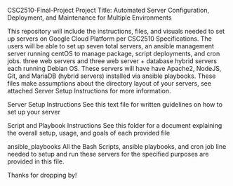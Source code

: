  CSC2510-Final-Project
 Project Title: Automated Server Configuration, Deployment, and Maintenance for Multiple Environments

 This repository will include the instructions, files, and visuals needed to set up servers on Google Cloud Platform per CSC2510 Specifications.
 The users will be able to set up seven total servers, an ansible management server running centOS to manage package, script deployments, and cron jobs.
 three web servers and three web server + database hybrid servers each running Debian OS. These servers will have have Apache2, NodeJS, Git, and MariaDB (hybrid servers) installed via ansible playbooks.
 These files make assumptions about the directory layout of your servers, see attached Server Setup Instructions for more information.

 Server Setup Instructions
 See this text file for written guidelines on how to set up your server

 Script and Playbook Instructions
 See this folder for a document explaining the overall setup, usage, and goals of each provided file

 ansible_playbooks
 All the Bash Scripts, ansible playbooks, and cron job line needed to setup and run these servers for the specified purposes are provided in this file.

 Thanks for dropping by!
